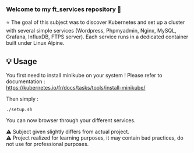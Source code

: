 ### Welcome to my ft_services repository 👋

⭐️ The goal of this subject was to discover Kubernetes and set up a cluster with several simple services (Wordpress, Phpmyadmin, Nginx, MySQL, Grafana, InfluxDB, FTPS server). Each service runs in a dedicated container built under Linux Alpine.

## 💡 Usage

You first need to install minikube on your system ! Please refer to documentation : <br>
https://kubernetes.io/fr/docs/tasks/tools/install-minikube/

Then simply :

```
./setup.sh
```

You can now browser through your different services.<br>

⚠️ Subject given slightly differs from actual project.<br>
⚠️ Project realized for learning purposes, it may contain bad practices, do not use for professional purposes.